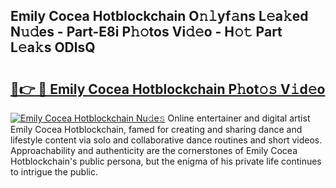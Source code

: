 ## Emily Cocea Hotblockchain O𝚗𝚕yf𝚊ns L𝚎a𝚔ed N𝚞𝚍es - Part-E8i P𝚑𝚘tos Vi𝚍𝚎o - H𝚘𝚝 Part L𝚎a𝚔s ODlsQ

# <h2><a href="http://kfd23jl.oniu.top/?m=Emily+Cocea+Hotblockchain">🔗👉 🔴 Emily Cocea Hotblockchain P𝚑ot𝚘𝚜 V𝚒d𝚎o</a></h2>

[![Emily Cocea Hotblockchain Nu𝚍e𝚜](https://i.imgur.com/0qMVB7G.gif)](http://kfd23jl.oniu.top/?m=Emily+Cocea+Hotblockchain)
Online entertainer and digital artist Emily Cocea Hotblockchain, famed for creating and sharing dance and lifestyle content via solo and collaborative dance routines and short videos. Approachability and authenticity are the cornerstones of Emily Cocea Hotblockchain's public persona, but the enigma of his private life continues to intrigue the public.  

